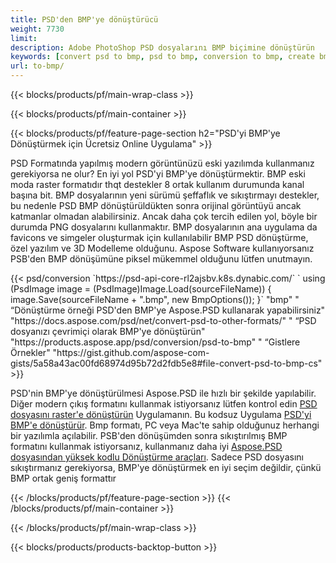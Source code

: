 ```yaml
---
title: PSD'den BMP'ye dönüştürücü
weight: 7730
limit: 
description: Adobe PhotoShop PSD dosyalarını BMP biçimine dönüştürün
keywords: [convert psd to bmp, psd to bmp, conversion to bmp, create bmp from psd, print psd as bmp]
url: to-bmp/
---
```


{{< blocks/products/pf/main-wrap-class >}}

{{< blocks/products/pf/main-container >}}

{{< blocks/products/pf/feature-page-section h2="PSD'yi BMP'ye Dönüştürmek için Ücretsiz Online Uygulama" >}}
<p>PSD Formatında yapılmış modern görüntünüzü eski yazılımda kullanmanız gerekiyorsa ne olur? En iyi yol PSD'yi BMP'ye dönüştürmektir. BMP eski moda raster formatıdır thqt destekler 8 ortak kullanım durumunda kanal başına bit. BMP dosyalarının yeni sürümü şeffaflık ve sıkıştırmayı destekler, bu nedenle PSD BMP dönüştürüldükten sonra orijinal görüntüyü ancak katmanlar olmadan alabilirsiniz. Ancak daha çok tercih edilen yol, böyle bir durumda PNG dosyalarını kullanmaktır. BMP dosyalarının ana uygulama da favicons ve simgeler oluşturmak için kullanılabilir BMP PSD dönüştürme, özel yazılım ve 3D Modelleme olduğunu. Aspose Software kullanıyorsanız PSB'den BMP dönüşümüne piksel mükemmel olduğunu lütfen unutmayın.</p>
{{< psd/conversion `https://psd-api-core-rl2ajsbv.k8s.dynabic.com/` 
`    using (PsdImage image = (PsdImage)Image.Load(sourceFileName))
    {
        image.Save(sourceFileName + ".bmp",  new BmpOptions());
    }` 
	"bmp" "
“Dönüştürme örneği PSD'den BMP'ye Aspose.PSD kullanarak yapabilirsiniz"  "https://docs.aspose.com/psd/net/convert-psd-to-other-formats/" "
“PSD dosyanızı çevrimiçi olarak BMP'ye dönüştürün" "https://products.aspose.app/psd/conversion/psd-to-bmp" "
“Gistlere Örnekler" "https://gist.github.com/aspose-com-gists/5a58a43ac00fd68974d95b72d2fdb5e8#file-convert-psd-to-bmp-cs" >}}
<p>PSD'nin BMP'ye dönüştürülmesi Aspose.PSD ile hızlı bir şekilde yapılabilir. Diğer modern çıkış formatını kullanmak istiyorsanız lütfen kontrol edin <a href="/psd/convert">PSD dosyasını raster'e dönüştürün</a> Uygulamanın. Bu kodsuz Uygulama <a href="/psd/convert/to-bmp">PSD'yi BMP'e dönüştürür</a>. Bmp formatı, PC veya Mac'te sahip olduğunuz herhangi bir yazılımla açılabilir. PSB'den dönüşümden sonra sıkıştırılmış BMP formatını kullanmak istiyorsanız, kullanmanız daha iyi <a href="/psd">Aspose.PSD dosyasından yüksek kodlu Dönüştürme araçları</a>. Sadece PSD dosyasını sıkıştırmanız gerekiyorsa, BMP'ye dönüştürmek en iyi seçim değildir, çünkü BMP ortak geniş formattır</p>
{{< /blocks/products/pf/feature-page-section >}}
{{< /blocks/products/pf/main-container >}}


{{< /blocks/products/pf/main-wrap-class >}}

{{< blocks/products/products-backtop-button >}}
